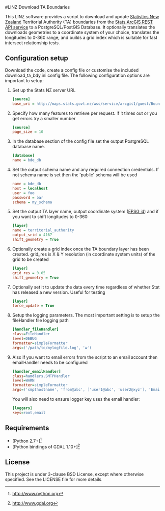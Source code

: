 #LINZ Download TA Boundaries

This LINZ software provides a script to download and update [Statistics New Zealand](http://www.stats.govt.nz/) Territorial Authority (TA) boundaries from the [Stats ArcGIS REST API service](http://maps.stats.govt.nz/wss/service/arcgis1/guest/) to a PostgreSQL/PostGIS Database. It optionally translates the downloads geometries to a coordinate system of your choice, translates the longitudes to 0-360 range, and builds a grid index which is suitable for fast intersect relationship tests.

## Configuration setup
Download the code, create a config file or customise the included download_ta_bdy.ini config file. The following configuration options are important to setup:

1. Set up the Stats NZ server URL

    ~~~ ini
    [source]
    base_uri = http://maps.stats.govt.nz/wss/service/arcgis1/guest/Boundaries/Local_government/MapServer
    ~~~

2. Specify how many features to retrieve per request. If it times out or you get errors try a smaller number

    ~~~ ini
    [source]
    page_size = 10
    ~~~ 

3. In the database section of the config file set the output PostgreSQL database name.
  
    ~~~ ini
    [database]
    name = bde_db
    ~~~
    
4. Set the output schema name and any required connection credentials. If not schema name is set then the 'public' schema will be used
   
    ~~~ ini
    name = bde_db
    host = localhost
    user = foo
    password = bar
    schema = my_schema
    ~~~
    
5. Set the output TA layer name, output coordinate system ([EPSG id](http://spatialreference.org)) and if you want to shift longitudes to 0-360
    
    ~~~ ini
    [layer]
    name = territorial_authority
    output_srid = 4167
    shift_geometry = True
    ~~~
    
6. Optionally create a grid index once the TA boundary layer has been created. grid_res is X & Y resolution (in coordinate system units) of the grid to be created

    ~~~ ini
    [layer]
    grid_res = 0.05
    shift_geometry = True
    ~~~

7. Optionally set it to update the data every time regardless of whether Stat has released a new version. Useful for testing

    ~~~ ini
    [layer]
    force_update = True
    ~~~
    
8. Setup the logging parameters. The most important setting is to setup the fileHandler file logging path

    ~~~ ini
    [handler_fileHandler]
    class=FileHandler
    level=DEBUG
    formatter=simpleFormatter
    args=('/path/to/mylogfile.log', 'w')
    ~~~
    
9. Also if you want to email errors from the script to an email account then emailHandler needs to be configured

    ~~~ ini
    [handler_emailHandler]
    class=handlers.SMTPHandler
    level=WARN
    formatter=simpleFormatter
    args=('smpthostname', 'from@abc', ['user1@abc', 'user2@xyz'], 'Email Subject')
    ~~~
    
    You will also need to ensure logger key uses the email handler:
    ~~~ ini
    [loggers]
    keys=root,email
    ~~~

## Requirements

- [Python 2.7+][^python]
- [Python bindings of GDAL 1.10+][^gdal]

[^gdal]: http://www.gdal.org
[^python]: http://www.python.org

## License
This project is under 3-clause BSD License, except where otherwise specified. See the LICENSE file for more details.
